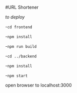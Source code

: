 #URL Shortener

*to deploy*

-`cd frontend`

-`npm install`

-`npm run build`

-`cd ../backend`

-`npm install`

-`npm start`


open browser to localhost:3000